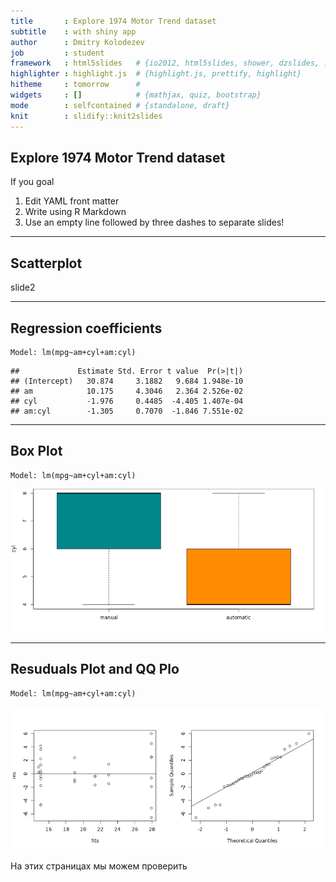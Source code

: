 ```yaml
---
title       : Explore 1974 Motor Trend dataset
subtitle    : with shiny app
author      : Dmitry Kolodezev
job         : student
framework   : html5slides   # {io2012, html5slides, shower, dzslides, ...}
highlighter : highlight.js  # {highlight.js, prettify, highlight}
hitheme     : tomorrow      # 
widgets     : []            # {mathjax, quiz, bootstrap}
mode        : selfcontained # {standalone, draft}
knit        : slidify::knit2slides
---
```

## Explore 1974 Motor Trend dataset


If you goal 

1. Edit YAML front matter
2. Write using R Markdown
3. Use an empty line followed by three dashes to separate slides!

---------------------
## Scatterplot
slide2


---------------------
## Regression coefficients
```
Model: lm(mpg~am+cyl+am:cyl)
```


```
##             Estimate Std. Error t value  Pr(>|t|)
## (Intercept)   30.874     3.1882   9.684 1.948e-10
## am            10.175     4.3046   2.364 2.526e-02
## cyl           -1.976     0.4485  -4.405 1.407e-04
## am:cyl        -1.305     0.7070  -1.846 7.551e-02
```

---------------------
## Box Plot
```
Model: lm(mpg~am+cyl+am:cyl)
```

![plot of chunk qqplot](assets/fig/qqplot.png) 

---------------------
## Resuduals Plot and QQ Plo
```
Model: lm(mpg~am+cyl+am:cyl)
```

![plot of chunk resplot](assets/fig/resplot.png) 

На этих страницах мы можем проверить 
